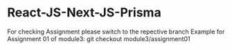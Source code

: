 # React-JS-Next-JS-Prisma

For checking Assignment please switch to the repective branch
Example for Assignment 01 of module3: git checkout module3/assignment01

